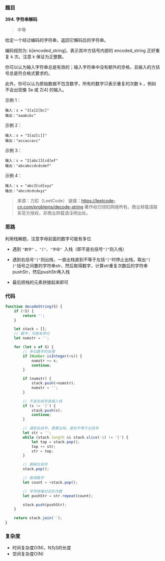 ### 题目
**394. 字符串解码**
>中等

给定一个经过编码的字符串，返回它解码后的字符串。

编码规则为: k[encoded_string]，表示其中方括号内部的 encoded_string 正好重复 k 次。注意 k 保证为正整数。

你可以认为输入字符串总是有效的；输入字符串中没有额外的空格，且输入的方括号总是符合格式要求的。

此外，你可以认为原始数据不包含数字，所有的数字只表示重复的次数 k ，例如不会出现像 3a 或 2[4] 的输入。


示例 1：
```
输入：s = "3[a]2[bc]"
输出："aaabcbc"
```
示例 2：
```
输入：s = "3[a2[c]]"
输出："accaccacc"
```
示例 3：
```
输入：s = "2[abc]3[cd]ef"
输出："abcabccdcdcdef"
```
示例 4：
```
输入：s = "abc3[cd]xyz"
输出："abccdcdcdxyz"
```
>来源：力扣（LeetCode）
链接：https://leetcode-cn.com/problems/decode-string
著作权归领扣网络所有。商业转载请联系官方授权，非商业转载请注明出处。

### 思路
利用栈解题，注意字母前面的数字可能有多位

* 遇到 `"数字"` 、`"["`、`"字母" `入栈（即不是右括号`"]"`则入栈）

* 遇到右括号`"]"`则出栈，一直出栈直到不等于左括`"["`时停止出栈，取出`"[ ]"`括号之间要的字符串str，然后取得数字，计算str重复次数后的字符串pushStr，然后pushStr再入栈

* 最后把栈的元素拼接起来即可

  

### 代码
```javascript
function decodeString(S) {
    if (!S) {
        return '';
    }

    let stack = [];
    // 数字，可能有多位
    let numstr = '';

    for (let s of S) {
        // 多位数字的处理
        if (Number.isInteger(+s)) {
            numstr += s;
            continue;
        }

        if (numstr) {
            stack.push(+numstr);
            numstr = '';
        }

        // 不是右括号直接入栈
        if (s != ']') {
            stack.push(s);
            continue;
        }

        // 遇到右括号，需要出栈，直到不等于左括号
        let str = '';
        while (stack.length && stack.slice(-1) != '[') {
            let top = stack.pop();
            top += str;
            str = top;
        }

        // 删掉左括号
        stack.pop();

        // 取得数字
        let count = +stack.pop();

        // 字符拼接对应的次数
        let pushStr = str.repeat(count);  

        stack.push(pushStr);
    }

    return stack.join('');
}
```
### 复杂度
* 时间复杂度O(N)，N为S的长度
* 空间复杂度O(N)

